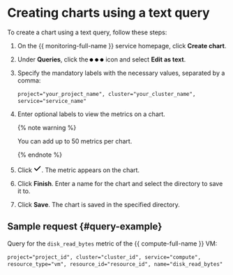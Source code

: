 # Creating charts using a text query

To create a chart using a text query, follow these steps:

1. On the {{ monitoring-full-name }} service homepage, click **Create chart**.

1. Under **Queries**, click the ![image](../../../_assets/monitoring/ellipsis.svg) icon and select **Edit as text**.

1. Specify the mandatory labels with the necessary values, separated by a comma:

    ```
    project="your_project_name", cluster="your_cluster_name", service="service_name"
    ```

1. Enter optional labels to view the metrics on a chart.

    {% note warning %}

    You can add up to 50 metrics per chart.

    {% endnote %}

1. Click ![image](../../../_assets/monitoring/checkmark.png). The metric appears on the chart.

1. Click **Finish**. Enter a name for the chart and select the directory to save it to.

1. Click **Save**. The chart is saved in the specified directory.

## Sample request {#query-example}

Query for the `disk_read_bytes` metric of the {{ compute-full-name }} VM:

```
project="project_id", cluster="cluster_id", service="compute", resource_type="vm", resource_id="resource_id", name="disk_read_bytes"
```

